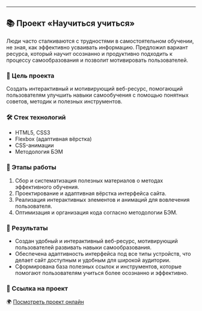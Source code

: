 ---

## 📚 Проект «Научиться учиться»

Люди часто сталкиваются с трудностями в самостоятельном обучении, не зная, как эффективно усваивать информацию. Предложил вариант ресурса, который научит осознанно и продуктивно подходить к процессу самообразования и позволит мотивировать пользователей.

### 🎯 Цель проекта

Создать интерактивный и мотивирующий веб-ресурс, помогающий пользователям улучшить навыки самообучения с помощью понятных советов, методик и полезных инструментов.

### 🛠️ Стек технологий

* HTML5, CSS3
* Flexbox (адаптивная вёрстка)
* CSS-анимации
* Методология БЭМ

### 🚧 Этапы работы

1. Сбор и систематизация полезных материалов о методах эффективного обучения.
2. Проектирование и адаптивная вёрстка интерфейса сайта.
3. Реализация интерактивных элементов и анимаций для вовлечения пользователя.
4. Оптимизация и организация кода согласно методологии БЭМ.

### 📌 Результаты

* Создан удобный и интерактивный веб-ресурс, мотивирующий пользователей развивать навыки самообразования.
* Обеспечена адаптивность интерфейса под все типы устройств, что делает сайт доступным и удобным для широкой аудитории.
* Сформирована база полезных ссылок и инструментов, которые помогают пользователям учиться более осознанно и эффективно.

### 🔗 Ссылка на проект

🌍 [Посмотреть проект онлайн](https://tanaev-yury.github.io/how-to-learn/)
